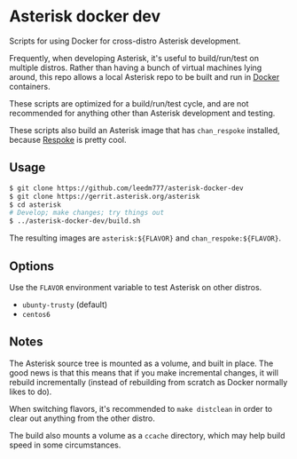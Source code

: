 # Asterisk docker dev

Scripts for using Docker for cross-distro Asterisk development.

Frequently, when developing Asterisk, it's useful to build/run/test on multiple
distros. Rather than having a bunch of virtual machines lying around, this repo
allows a local Asterisk repo to be built and run in [Docker][] containers.

These scripts are optimized for a build/run/test cycle, and are not recommended
for anything other than Asterisk development and testing.

These scripts also build an Asterisk image that has `chan_respoke` installed,
because [Respoke][] is pretty cool.

## Usage

```bash
$ git clone https://github.com/leedm777/asterisk-docker-dev
$ git clone https://gerrit.asterisk.org/asterisk
$ cd asterisk
# Develop; make changes; try things out
$ ../asterisk-docker-dev/build.sh
```

The resulting images are `asterisk:${FLAVOR}` and `chan_respoke:${FLAVOR}`.

## Options

Use the `FLAVOR` environment variable to test Asterisk on other distros.

 * `ubunty-trusty` (default)
 * `centos6`

## Notes

The Asterisk source tree is mounted as a volume, and built in place. The good
news is that this means that if you make incremental changes, it will rebuild
incrementally (instead of rebuilding from scratch as Docker normally likes to
do).

When switching flavors, it's recommended to `make distclean` in order to clear
out anything from the other distro.

The build also mounts a volume as a `ccache` directory, which may help build
speed in some circumstances.

 [Docker]: https://www.docker.com/
 [Respoke]: https://www.respoke.io/
